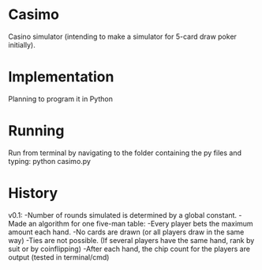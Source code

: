 # Casimo
Casino simulator (intending to make a simulator for 5-card draw poker initially).

# Implementation
Planning to program it in Python

# Running
Run from terminal by navigating to the folder containing the py files and typing: 
  python casimo.py
  
# History
v0.1: 
  -Number of rounds simulated is determined by a global constant.
  -Made an algorithm for one five-man table:
    -Every player bets the maximum amount each hand.
    -No cards are drawn (or all players draw in the same way)
    -Ties are not possible. (If several players have the same hand, rank by suit or by coinflipping)
  -After each hand, the chip count for the players are output (tested in terminal/cmd)
